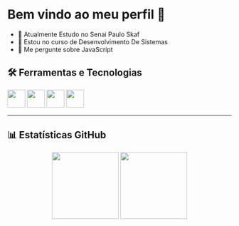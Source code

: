 # Bem vindo ao meu perfil 👋

- 💼 Atualmente Estudo no Senai Paulo Skaf
- 🌱 Estou no curso de Desenvolvimento De Sistemas
- 💬 Me pergunte sobre JavaScript

## 🛠️ Ferramentas e Tecnologias

<img src="https://cdn.jsdelivr.net/gh/devicons/devicon/icons/javascript/javascript-original.svg" width="40px"/>
<img src="https://cdn.jsdelivr.net/gh/devicons/devicon/icons/typescript/typescript-original.svg" width="40px"/>
<img src="https://cdn.jsdelivr.net/gh/devicons/devicon/icons/react/react-original.svg" width="40px"/>
<img src="https://cdn.jsdelivr.net/gh/devicons/devicon/icons/vuejs/vuejs-original.svg" width="40px"/>


---

## 📊 Estatísticas GitHub

<div align="center">
  <img height="150em" src="https://github-readme-stats.vercel.app/api/top-langs/?username=SEU_USUARIO&layout=compact&langs_count=7&theme=tokyonight"/>
  <img height="150em" src="https://github-readme-stats.vercel.app/api?username=SEU_USUARIO&show_icons=true&theme=tokyonight&include_all_commits=true&count_private=true"/>
</div>
